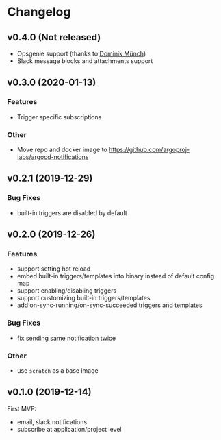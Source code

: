# Changelog

## v0.4.0 (Not released)

* Opsgenie support (thanks to [Dominik Münch](https://github.com/muenchdo))
* Slack message blocks and attachments support

## v0.3.0 (2020-01-13)

### Features
* Trigger specific subscriptions

### Other
* Move repo and docker image to https://github.com/argoproj-labs/argocd-notifications

## v0.2.1 (2019-12-29)

### Bug Fixes
* built-in triggers are disabled by default

## v0.2.0 (2019-12-26)

### Features
* support setting hot reload
* embed built-in triggers/templates into binary instead of default config map
* support enabling/disabling triggers
* support customizing built-in triggers/templates
* add on-sync-running/on-sync-succeeded triggers and templates

### Bug Fixes
* fix sending same notification twice

### Other
* use `scratch` as a base image 

## v0.1.0 (2019-12-14)

First MVP:
- email, slack notifications
- subscribe at application/project level
